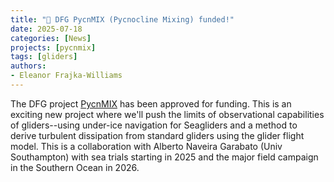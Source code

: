 ```yaml
---
title: "🎉 DFG PycnMIX (Pycnocline Mixing) funded!"
date: 2025-07-18
categories: [News]
projects: [pycnmix]
tags: [gliders]
authors:
- Eleanor Frajka-Williams
---
```


The DFG project [PycnMIX](../project/pycnmix) has been approved for funding.  This is an exciting new project where we'll push the limits of observational capabilities of gliders--using under-ice navigation for Seagliders and a method to derive turbulent dissipation from standard gliders using the glider flight model.  This is a collaboration with Alberto Naveira Garabato (Univ Southampton) with sea trials starting in 2025 and the major field campaign in the Southern Ocean in 2026.
